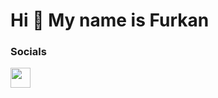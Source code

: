 Hi 👋 My name is Furkan
=======================


### Socials

<p align="left"> <a href="https://www.github.com/furkan-yldrm" target="_blank" rel="noreferrer"><img src="https://raw.githubusercontent.com/danielcranney/readme-generator/main/public/icons/socials/github.svg" width="32" height="32" /></a></p>
